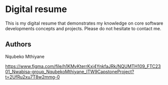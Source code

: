 
# Digital resume

This is my digital resume that demonstrates my knowledge on core software developments concepts and projects. Please do not hesitate to contact me.


## Authors

Nqubeko Mthiyane

https://www.figma.com/file/h1KMvKterrKxi4YnkfaJRk/NQUMTH109_FTC2301_Nwabisa-group_NqubekoMthiyane_ITW9CapstoneProject?t=2UfRu2xu7T8w2mmg-0

